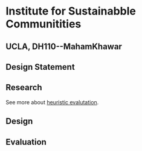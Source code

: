 # Institute for Sustainabble Communitities
##  UCLA, DH110--MahamKhawar
## Design Statement
## Research 
See more about [heuristic evalutation](https://github.com/mahamkhawar/DH110-22F-MahamKhawar/tree/main/assignment01).
## Design
## Evaluation
